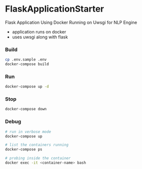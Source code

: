 # FlaskApplicationStarter
Flask Application Using Docker Running on Uwsgi for NLP Engine

- application runs on docker
- uses uwsgi along with flask

### Build
```bash
cp .env.sample .env
docker-compose build
```

### Run
```bash
docker-compose up -d
```

### Stop
```bash
docker-compose down
```

### Debug
```bash
# run in verbose mode
docker-compose up

# list the containers running
docker-compose ps

# probing inside the container
docker exec -it <container-name> bash
```
